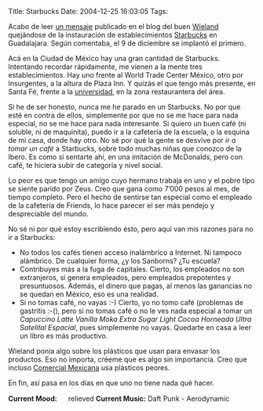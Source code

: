 Title: Starbucks
Date: 2004-12-25 16:03:05
Tags: 

<p>Acabo de leer <a href="http://wieland.alohagdl.com/blog/index.php?gadget=blog&amp;action=single_view&amp;id=173">un mensaje</a> publicado en el blog del buen <a href="http://wieland.alohagdl.com/">Wieland</a> quejándose de la instauración de establecimientos <a href="http://www.ihatestarbucks.com/">Starbucks</a> en Guadalajara. Según comentaba, el 9 de diciembre se implantó el primero.

Acá en la Ciudad de México hay una gran cantidad de Starbucks. Intentando recordar rápidamente, me vienen a la mente tres establecimientos. Hay uno frente al World Trade Center México, otro por Insurgentes, a la altura de Plaza Inn. Y quizás el que tengo más presente, en Santa Fé, frente a la <a href="http://www.uia.mx/">universidad</a>, en la zona restaurantera del área.

Si he de ser honesto, nunca me he parado en un Starbucks. No por que esté en contra de ellos, simplemente por que no se me hace para nada especial, no se me hace para nada interesante. Si quiero un buen café (ni soluble, ni de maquinita), puedo ir a la cafetería de la escuela, o la esquina de mi casa, donde hay otro. No sé por qué la gente se desvive por <em>ir a tomar un café</em> a Starbucks, sobre todo muchas niñas que conozco de la Ibero. Es como si sentarte ahí, en una imitación de McDonalds, pero con café, te hiciera subir de categoría y nivel social.

Lo peor es que tengo un amigo cuyo hermano trabaja en uno y el pobre tipo se siente parido por Zeus. Creo que gana como 7&#8217;000 pesos al mes, de tiempo completo. Pero el hecho de sentirse tan especial como el empleado de la cafetería de Friends, lo hace parecer el ser más pendejo y despreciable del mundo.

No sé ni por qué estoy escribiendo ésto, pero aquí van mis razones para no ir a Starbucks:
</p>
<ul>
<li>No todos los cafés tienen acceso inalámbrico a Internet. Ni tampoco alámbrico. De cualquier forma, ¿y los Sanborns? ¿Tu escuela?</li>
<li>Contribuyes más a la fuga de capitales. Cierto, los empleados no son extranjeros, sí genera empleados, pero empleados prepotentes y presuntuosos. Además, el dinero que pagas, al menos las ganancias no se quedan en México, eso es una realidad.</li>
<li>Si no tomas café, no vayas :-) Cierto, yo no tomo café (problemas de gastritis :-(), pero si no tomas café o no le ves nada especial a tomar un <em>Capuccino Latte Vanilla Moka Extra Sugar Light Cocoa Horneada Ultra Satelital Espacial</em>, pues simplemente no vayas. Quedarte en casa a leer un libro es más productivo.</li>
</ul>
<p>
Wieland ponía algo sobre los plásticos que usan para envasar los productos. Eso no importa, créeme que es algo sin importancia. Creo que incluso <a href="http://www.comercialmexicana.com/">Comercial Mexicana</a> usa plásticos peores.

En fin, así pasa en los días en que uno no tiene nada qué hacer.
</p>
<strong>Current Mood:</strong> <img width="15" height="15" src="http://stat.livejournal.com/img/mood/growf/smileys/smile.gif"/> relieved
<strong>Current Music:</strong> Daft Punk - Aerodynamic

